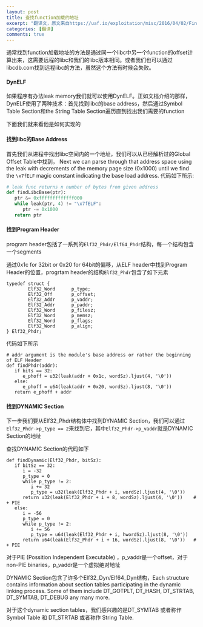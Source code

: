 ```yaml
---
layout: post
title: 查找function加载的地址
excerpt: "翻译文，原文来自https://uaf.io/exploitation/misc/2016/04/02/Finding-Functions.html"
categories: [翻译]
comments: true
---
```


通常找到function加载地址的方法是通过同一个libc中另一个function的offset计算出来，这需要远程的libc和我们的libc版本相同。或者我们也可以通过libcdb.com找到远程libc的方法，虽然这个方法有时候会失败。

#### DynELF
如果程序有办法leak memory我们就可以使用DynELF。正如文档介绍的那样，DynELF使用了两种技术：首先找到libc的base address，然后通过Symbol Table Section和the String Table Section遍历直到找出我们需要的function

下面我们就来看他是如何实现的

#### 找到libc的Base Address
首先我们从进程中找出libc空间内的一个地址，我们可以从已经解析过的Global Offset Table中找到， Next we can parse through that address space using the leak with decrements of the memory page size (0x1000) until we find the `\x7fELF` magic constant indicating the base load address. 代码如下所示:
```python
# leak func returns n number of bytes from given address
def findLibcBase(ptr):
   ptr &= 0xfffffffffffff000
   while leak(ptr, 4) != "\x7fELF":
      ptr -= 0x1000
   return ptr
```
#### 找到Program Header
program header包括了一系列的`Elf32_Phdr/Elf64_Phdr`结构，每一个结构包含一个segments

通过0x1c for 32bit or 0x20 for 64bit的偏移，从ELF header中找到Program Header的位置，progrtam header的结构`Elf32_Phdr`包含了如下元素
```
typedef struct {
        Elf32_Word      p_type;
        Elf32_Off       p_offset;
        Elf32_Addr      p_vaddr;
        Elf32_Addr      p_paddr;
        Elf32_Word      p_filesz;
        Elf32_Word      p_memsz;
        Elf32_Word      p_flags;
        Elf32_Word      p_align;
} Elf32_Phdr;
```
代码如下所示
```
# addr argument is the module's base address or rather the beginning of ELF Header
def findPhdr(addr):
   if bits == 32:
      e_phoff = u32(leak(addr + 0x1c, wordSz).ljust(4, '\0'))
   else:
      e_phoff = u64(leak(addr + 0x20, wordSz).ljust(8, '\0'))
   return e_phoff + addr
```
#### 找到DYNAMIC Section
下一步我们要从Elf32_Phdr结构体中找到DYNAMIC Section，我们可以通过`Elf32_Phdr->p_type == 2`来找到它，其中`Elf32_Phdr->p_vaddr`就是DYNAMIC Section的地址

查找DYNAMIC Section的代码如下
```
def findDynamic(Elf32_Phdr, bitSz):
   if bitSz == 32:
      i = -32
      p_type = 0
      while p_type != 2:
         i += 32
         p_type = u32(leak(Elf32_Phdr + i, wordSz).ljust(4, '\0'))
      return u32(leak(Elf32_Phdr + i + 8, wordSz).ljust(4, '\0'))    # + PIE
   else:
      i = -56
      p_type = 0
      while p_type != 2:
         i += 56
         p_type = u64(leak(Elf32_Phdr + i, hwordSz).ljust(8, '\0'))
      return u64(leak(Elf32_Phdr + i + 16, wordSz).ljust(8, '\0'))   # + PIE
```
对于PIE (Possition Independent Executable) ，p_vaddr是一个offset，对于non-PIE binaries，p_vaddr是一个虚拟绝对地址

DYNAMIC Section包含了许多个Elf32_Dyn/Elf64_Dyn结构，Each structure contains information about section tables participating in the dynamic linking process. Some of them include DT_GOTPLT, DT_HASH, DT_STRTAB, DT_SYMTAB, DT_DEBUG any many more.

对于这个dynamic section tables，我们感兴趣的是DT_SYMTAB 或者称作 Symbol Table 和 DT_STRTAB 或者称作 String Table.